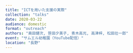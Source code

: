 ```yaml
---
title: "ICTを用いた支援の実際"
collection: "talks"
date: 2020-03-22
audience: domestic
format: "outreach"
authors: "奥田健次, 笹田夕美子, 青木高光, 高津梓, 松田壮一郎"
event: "サムエル幼稚園（YouTube配信）"
location: "長野"
---
```

